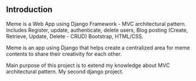 Introduction
-------------

Meme is a Web App using Django Framework - MVC architectural pattern.
Includes Register, update, authenticate, delete users, 
Blog posting (Create, Retrieve, Update, Delete - CRUD)
Bootstrap, HTML/CSS.

Meme is an app using Django that helps create a centralized area for meme contents to share their creativity for each other.

Main purpose of this project is to extend my knowledge about MVC architectural pattern.
My second django project.
